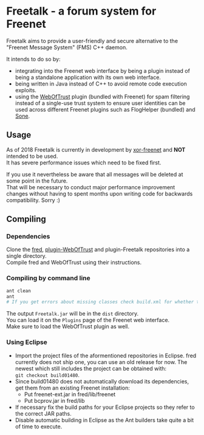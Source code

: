 # Freetalk - a forum system for Freenet

Freetalk aims to provide a user-friendly and secure alternative to the "Freenet Message System"
(FMS) C++ daemon.

It intends to do so by:
* integrating into the Freenet web interface by being a plugin instead of being a standalone
  application with its own web interface.
* being written in Java instead of C++ to avoid remote code execution exploits.
* using the [WebOfTrust](https://github.com/freenet/plugin-WebOfTrust) plugin (bundled with Freenet)
  for spam filtering instead of a single-use trust system to ensure user identities can be
  used across different Freenet plugins such as FlogHelper (bundled) and
  [Sone](https://github.com/Bombe/Sone).

## Usage

As of 2018 Freetalk is currently in development by [xor-freenet](https://github.com/xor-freenet) and
**NOT** intended to be used.  
It has severe performance issues which need to be fixed first.

If you use it nevertheless be aware that all messages will be deleted at some point in the future.  
That will be necessary to conduct major performance improvement changes without having to spent
months upon writing code for backwards compatibility. Sorry :)

## Compiling

### Dependencies

Clone the [fred](https://github.com/freenet/fred),
[plugin-WebOfTrust](https://github.com/freenet/plugin-WebOfTrust) and plugin-Freetalk
repositories into a single directory.  
Compile fred and WebOfTrust using their instructions.

### Compiling by command line

```bash
ant clean
ant
# If you get errors about missing classes check build.xml for whether the JAR locations are correct.
```

The output ```Freetalk.jar``` will be in the ```dist``` directory.  
You can load it on the ```Plugins``` page of the Freenet web interface.  
Make sure to load the WebOfTrust plugin as well.

### Using Eclipse

* Import the project files of the aformentioned repositories in Eclipse. fred currently does not
  ship one, you can use an old release for now. The newest which still includes the project can be
  obtained with:  
  ```git checkout build01480```.
* Since build01480 does not automatically download its dependencies, get them from an existing
  Freenet installation:
  * Put freenet-ext.jar in fred/lib/freenet
  * Put bcprov.jar in fred/lib
* If necessary fix the build paths for your Eclipse projects so they refer to the correct JAR paths.
* Disable automatic building in Eclipse as the Ant builders take quite a bit of time to execute.
